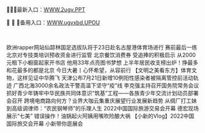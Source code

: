 <p>
	🌚🌚🌚最新入口：<a href="http://www.baidu.com/link?url=6MA2SWnO3Raqke39an_0PUxosM6ZrUGzi1BN9tNnlPW&wd">WWW.2ugv.PPT</a> 
	<p>
		🔮
🔮
🔮备用入口：<a href="http://www.baidu.com/link?url=6MA2SWnO3Raqke39an_0PUxosM6ZrUGzi1BN9tNnlPW&wd">WWW.ugvxbd.UPOU</a> 
	</p>
	<p>
		<br />
	</p>
	<p>
		欧洲rapper网站仙踪林国足选拔队将于23日赴名古屋港体育场进行 赛前最后一练
北京对专技类培训预收资金进行监管
北京餐饮消费券 受追捧的积极启示
从2000元租下小橱窗起家开书店 他用33年点亮图书梦想
上半年居民收支榜出炉！挣最多和花最多的都是北京
今日大暑丨心怀希望，从容前行
【文明之美看东方】体育文物，这样见证中华腾飞
天津公布7月21日新增10例阳性感染者被隔离管控前活动轨迹
广西北海3000余名政法干警高温下坚守“疫”线
李克强主持召开国务院常务会议
抓好青少年铸牢中华民族共同体意识“筑基”工程——各族青少年交流计划动员部署会召开
跨境电商路向何方？业界大咖云集重庆展望行业发展新趋势
从绸厂打工妹到高级调律师：“农民钢琴师”的乐理人生
2022中国国际旅游交易会开幕 德宏现场展示“七美”
错误操作！油锅起火阿姨用嘴吹险酿大祸
【小新的Vlog】2022中国国际旅交会开幕 小新带你逛展会
	</p>

